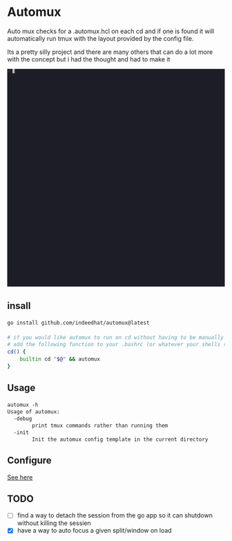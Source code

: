 # Automux
Auto mux checks for a .automux.hcl on each cd and if one is found it will automatically run tmux with the layout provided by the config file.

Its a pretty silly project and there are many others that can do a lot more with the concept but i had the thought and had to make it

![demo.gif](_examples/demo.gif)

## insall
```sh
go install github.com/indeedhat/automux@latest

# if you would like automux to run on cd without having to be manually called:
# add the following function to your .bashrc (or whatever your shells rc file is)
cd() {
    builtin cd "$@" && automux 
}
```

## Usage
```
automux -h
Usage of automux:
  -debug
        print tmux commands rather than running them
  -init
        Init the automux config template in the current directory
```

## Configure
[See here](configs/example.automux.hcl)

## TODO
- [ ] find a way to detach the session from the go app so it can shutdown without killing the sessien
- [x] have a way to auto focus a given split/window on load
